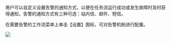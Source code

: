 用户可以自定义设置告警的通知方式，以便在任务流运行成功或发生故障时及时获得通知，告警的通知方式有三种可选：站内信、邮件、短信。

在需要告警的工作流菜单上单击【设置】图标，可对告警机制进行配置。

![](https://main.qcloudimg.com/raw/b110e63689022cb0f1747649499a6bd0.png)
